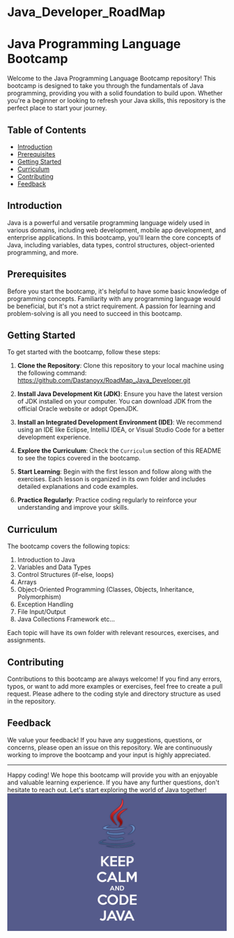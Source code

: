 # Java_Developer_RoadMap
# Java Programming Language Bootcamp

Welcome to the Java Programming Language Bootcamp repository! This bootcamp is designed to take you through the fundamentals of Java programming, providing you with a solid foundation to build upon. Whether you're a beginner or looking to refresh your Java skills, this repository is the perfect place to start your journey.

## Table of Contents

- [Introduction](#introduction)
- [Prerequisites](#prerequisites)
- [Getting Started](#getting-started)
- [Curriculum](#curriculum)
- [Contributing](#contributing)
- [Feedback](#feedback)

## Introduction

Java is a powerful and versatile programming language widely used in various domains, including web development, mobile app development, and enterprise applications. In this bootcamp, you'll learn the core concepts of Java, including variables, data types, control structures, object-oriented programming, and more.

## Prerequisites

Before you start the bootcamp, it's helpful to have some basic knowledge of programming concepts. Familiarity with any programming language would be beneficial, but it's not a strict requirement. A passion for learning and problem-solving is all you need to succeed in this bootcamp.

## Getting Started

To get started with the bootcamp, follow these steps:

1. **Clone the Repository**: Clone this repository to your local machine using the following command:
https://github.com/Dastanoyx/RoadMap_Java_Developer.git

2. **Install Java Development Kit (JDK)**: Ensure you have the latest version of JDK installed on your computer. You can download JDK from the official Oracle website or adopt OpenJDK.

3. **Install an Integrated Development Environment (IDE)**: We recommend using an IDE like Eclipse, IntelliJ IDEA, or Visual Studio Code for a better development experience.

4. **Explore the Curriculum**: Check the `Curriculum` section of this README to see the topics covered in the bootcamp.

5. **Start Learning**: Begin with the first lesson and follow along with the exercises. Each lesson is organized in its own folder and includes detailed explanations and code examples.

6. **Practice Regularly**: Practice coding regularly to reinforce your understanding and improve your skills.

## Curriculum

The bootcamp covers the following topics:

1. Introduction to Java
2. Variables and Data Types
3. Control Structures (if-else, loops)
4. Arrays
5. Object-Oriented Programming (Classes, Objects, Inheritance, Polymorphism)
6. Exception Handling
7. File Input/Output
8. Java Collections Framework etc...

Each topic will have its own folder with relevant resources, exercises, and assignments.

## Contributing

Contributions to this bootcamp are always welcome! If you find any errors, typos, or want to add more examples or exercises, feel free to create a pull request. Please adhere to the coding style and directory structure as used in the repository.

## Feedback

We value your feedback! If you have any suggestions, questions, or concerns, please open an issue on this repository. We are continuously working to improve the bootcamp and your input is highly appreciated.


---

Happy coding! We hope this bootcamp will provide you with an enjoyable and valuable learning experience. If you have any further questions, don't hesitate to reach out. Let's start exploring the world of Java together!
![Java Bootcamp](images/Coding-Wallpapers20.jpg)
